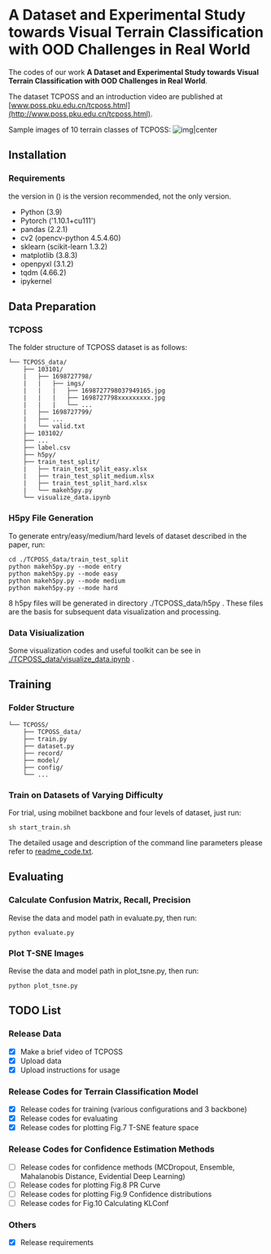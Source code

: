 # A Dataset and Experimental Study towards Visual Terrain Classification with OOD Challenges in Real World
The codes of our work **A Dataset and Experimental Study towards Visual Terrain Classification with OOD Challenges in Real World**.

The dataset TCPOSS and an introduction video are published at [www.poss.pku.edu.cn/tcposs.html](http://www.poss.pku.edu.cn/tcposs.html).

Sample images of 10 terrain classes of TCPOSS:
![img|center](./img_exm/fig3.png)
## Installation

### Requirements

the version in () is the version recommended, not the only version.
- Python (3.9)
- Pytorch ('1.10.1+cu111')
- pandas (2.2.1)
- cv2 (opencv-python 4.5.4.60)
- sklearn (scikit-learn 1.3.2)
- matplotlib (3.8.3)
- openpyxl (3.1.2)
- tqdm (4.66.2)
- ipykernel

## Data Preparation

### TCPOSS
The folder structure of TCPOSS dataset is as follows:
```
└── TCPOSS_data/
    ├── 103101/ 
    |   ├── 1698727798/
    |   |   ├── imgs/
    |   |   |   ├── 1698727798037949165.jpg
    |   |   |   ├── 1698727798xxxxxxxxx.jpg
    |   |   |   └── ...
    |   ├── 1698727799/
    |   ├── ...
    |   └── valid.txt
    ├── 103102/
    ├── ...
    ├── label.csv
    ├── h5py/
    ├── train_test_split/
    |   ├── train_test_split_easy.xlsx
    |   ├── train_test_split_medium.xlsx
    |   ├── train_test_split_hard.xlsx  
    |   └── makeh5py.py
    └── visualize_data.ipynb
```

### H5py File Generation
To generate entry/easy/medium/hard levels of dataset described in the paper, run:
```
cd ./TCPOSS_data/train_test_split
python makeh5py.py --mode entry
python makeh5py.py --mode easy
python makeh5py.py --mode medium
python makeh5py.py --mode hard
```
8 h5py files will be generated in directory ./TCPOSS_data/h5py . These files are the basis for subsequent data visualization and processing.

### Data Visiualization
Some visualization codes and useful toolkit can be see in [./TCPOSS_data/visualize_data.ipynb](./bak/visualize_data.ipynb) .

## Training

### Folder Structure
```
└── TCPOSS/
    ├── TCPOSS_data/
    ├── train.py
    ├── dataset.py
    ├── record/
    ├── model/
    ├── config/
    └── ...
```

### Train on Datasets of Varying Difficulty 
For trial, using mobilnet backbone and four levels of dataset, just run:

```
sh start_train.sh
```

The detailed usage and description of the command line parameters please refer to [readme_code.txt](./readme_code.txt).

## Evaluating

### Calculate Confusion Matrix, Recall, Precision
Revise the data and model path in evaluate.py, then run:
```
python evaluate.py
```

### Plot T-SNE Images
Revise the data and model path in plot_tsne.py, then run:
```
python plot_tsne.py
```

## TODO List
### Release Data
- [x] Make a brief video of TCPOSS
- [x] Upload data 
- [x] Upload instructions for usage

### Release Codes for Terrain Classification Model
- [x] Release codes for training (various configurations and 3 backbone)
- [x] Release codes for evaluating
- [x] Release codes for plotting Fig.7 T-SNE feature space

### Release Codes for Confidence Estimation Methods
- [ ] Release codes for confidence methods (MCDropout, Ensemble, Mahalanobis Distance, Evidential Deep Learning)
- [ ] Release codes for plotting Fig.8 PR Curve
- [ ] Release codes for plotting Fig.9 Confidence distributions
- [ ] Release codes for Fig.10 Calculating KLConf

### Others
- [x] Release requirements
